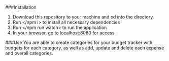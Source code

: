 ###Installation
1. Download this repository to your machine and cd into the directory.
2. Run </npm i> to install all necessary dependencies
3. Run </npm run watch> to run the application
4. In your browser, go to localhost:8080 for access

###Use
You are able to create categories for your budget tracker with budgets for each category, as well as add, update and delete each expense and overall categories. 